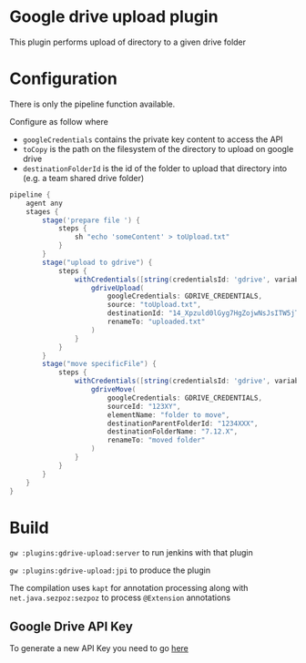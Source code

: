 # Google drive upload plugin

This plugin performs upload of directory to a given drive folder

# Configuration

There is only the pipeline function available.

Configure as follow where 

* `googleCredentials` contains the private key content to access the API
* `toCopy` is the path on the filesystem of the directory to upload on google drive
* `destinationFolderId` is the id of the folder to upload that directory into (e.g. a team shared drive folder)


```groovy
pipeline {
    agent any
    stages {
        stage('prepare file ') {
            steps {
                sh "echo 'someContent' > toUpload.txt"
            }
        }
        stage("upload to gdrive") {
            steps {
                withCredentials([string(credentialsId: 'gdrive', variable: 'GDRIVE_CREDENTIALS')]) {
                    gdriveUpload(
                        googleCredentials: GDRIVE_CREDENTIALS,
                        source: "toUpload.txt",
                        destinationId: "14_Xpzuld0lGyg7HgZojwNsJsITW5jTh9",
                        renameTo: "uploaded.txt"
                    )
                }
            }
        }
        stage("move specificFile") {
            steps {
                withCredentials([string(credentialsId: 'gdrive', variable: 'GDRIVE_CREDENTIALS')]) {
                    gdriveMove(
                        googleCredentials: GDRIVE_CREDENTIALS,
                        sourceId: "123XY",
                        elementName: "folder to move",    
                        destinationParentFolderId: "1234XXX", 
                        destinationFolderName: "7.12.X", 
                        renameTo: "moved folder"
                    )
                }
            }
        }
    }
}
```


# Build

`gw :plugins:gdrive-upload:server` to run jenkins with that plugin

`gw :plugins:gdrive-upload:jpi` to produce the plugin

The compilation uses `kapt` for annotation processing along with `net.java.sezpoz:sezpoz` to process `@Extension` annotations


## Google Drive API Key

To generate a new API Key you need to go [here](https://console.cloud.google.com/iam-admin/serviceaccounts)
